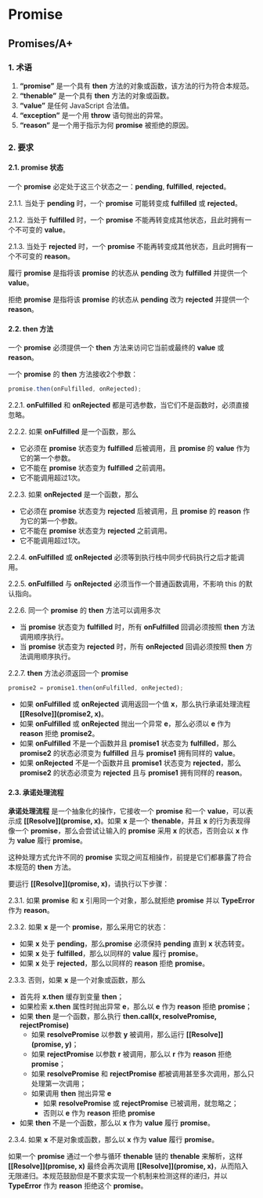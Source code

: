 # Promise

## Promises/A+

### 1. 术语

1. **“promise”** 是一个具有 **then** 方法的对象或函数，该方法的行为符合本规范。
2. **“thenable”** 是一个具有 **then** 方法的对象或函数。
3. **“value”** 是任何 JavaScript 合法值。
4. **“exception”** 是一个用 **throw** 语句抛出的异常。
5. **“reason”** 是一个用于指示为何 **promise** 被拒绝的原因。

### 2. 要求

#### 2.1. promise 状态

一个 **promise** 必定处于这三个状态之一：**pending**, **fulfilled**, **rejected**。

2.1.1. 当处于 **pending** 时，一个 **promise** 可能转变成 **fulfilled** 或 **rejected**。

2.1.2. 当处于 **fulfilled** 时，一个 **promise** 不能再转变成其他状态，且此时拥有一个不可变的 **value**。

2.1.3. 当处于 **rejected** 时，一个 **promise** 不能再转变成其他状态，且此时拥有一个不可变的 **reason**。

履行 **promise** 是指将该 **promise** 的状态从 **pending** 改为 **fulfilled** 并提供一个 **value**。

拒绝 **promise** 是指将该 **promise** 的状态从 **pending** 改为 **rejected** 并提供一个 **reason**。

#### 2.2. then 方法

一个 **promise** 必须提供一个 **then** 方法来访问它当前或最终的 **value** 或 **reason**。

一个 **promise** 的 **then** 方法接收2个参数：

```js
promise.then(onFulfilled, onRejected);
```

2.2.1. **onFulfilled** 和 **onRejected** 都是可选参数，当它们不是函数时，必须直接忽略。

2.2.2. 如果 **onFulfilled** 是一个函数，那么
   
- 它必须在 **promise** 状态变为 **fulfilled** 后被调用，且 **promise** 的 **value** 作为它的第一个参数。
- 它不能在 **promise** 状态变为 **fulfilled** 之前调用。
- 它不能调用超过1次。

2.2.3. 如果 **onRejected** 是一个函数，那么

- 它必须在 **promise** 状态变为 **rejected** 后被调用，且 **promise** 的 **reason** 作为它的第一个参数。
- 它不能在 **promise** 状态变为 **rejected** 之前调用。
- 它不能调用超过1次。

2.2.4. **onFulfilled** 或 **onRejected** 必须等到执行栈中同步代码执行之后才能调用。

2.2.5. **onFulfilled** 与 **onRejected** 必须当作一个普通函数调用，不影响 this 的默认指向。

2.2.6. 同一个 **promise** 的 **then** 方法可以调用多次

- 当 **promise** 状态变为 **fulfilled** 时，所有 **onFulfilled** 回调必须按照 **then** 方法调用顺序执行。
- 当 **promise** 状态变为 **rejected** 时，所有 **onRejected** 回调必须按照 **then** 方法调用顺序执行。

2.2.7. **then** 方法必须返回一个 **promise**

```js
promise2 = promise1.then(onFulfilled, onRejected);
```
 
- 如果 **onFulfilled** 或 **onRejected** 调用返回一个值 **x**，那么执行承诺处理流程 **\[\[Resolve\]\](promise2, x)**。
- 如果 **onFulfilled** 或 **onRejected** 抛出一个异常 **e**，那么必须以 **e** 作为 **reason** 拒绝 **promise2**。
- 如果 **onFulfilled** 不是一个函数并且 **promise1** 状态变为 **fulfilled**，那么 **promise2** 的状态必须变为 **fulfilled** 且与 **promise1** 拥有同样的 **value**。
- 如果 **onRejected** 不是一个函数并且 **promise1** 状态变为 **rejected**，那么 **promise2** 的状态必须变为 **rejected** 且与 **promise1** 拥有同样的 **reason**。

#### 2.3. 承诺处理流程

**承诺处理流程** 是一个抽象化的操作，它接收一个 **promise** 和一个 **value**，可以表示成 **\[\[Resolve\]\](promise, x)**。如果 **x** 是一个 **thenable**，并且 **x** 的行为表现得像一个 **promise**，那么会尝试让输入的 **promise** 采用 **x** 的状态，否则会以 **x** 作为 **value** 履行 **promise**。

这种处理方式允许不同的 **promise** 实现之间互相操作，前提是它们都暴露了符合本规范的 **then** 方法。

要运行 **\[\[Resolve\]\](promise, x)**，请执行以下步骤：

2.3.1. 如果 **promise** 和 **x** 引用同一个对象，那么就拒绝 **promise** 并以 **TypeError** 作为 **reason**。

2.3.2. 如果 **x** 是一个 **promise**，那么采用它的状态：

- 如果 **x** 处于 **pending**，那么**promise** 必须保持 **pending** 直到 **x** 状态转变。
- 如果 **x** 处于 **fulfilled**，那么以同样的 **value** 履行 **promise**。
- 如果 **x** 处于 **rejected**，那么以同样的 **reason** 拒绝 **promise**。

2.3.3. 否则，如果 **x** 是一个对象或函数，那么

- 首先将 **x.then** 缓存到变量 **then**；
- 如果检索 **x.then** 属性时抛出异常 **e**，那么以 **e** 作为 **reason** 拒绝 **promise**；
- 如果 **then** 是一个函数，那么执行 **then.call(x, resolvePromise, rejectPromise)**
   - 如果 **resolvePromise** 以参数 **y** 被调用，那么运行 **\[\[Resolve\]\](promise, y)**；
   - 如果 **rejectPromise** 以参数 **r** 被调用，那么以 **r** 作为 **reason** 拒绝 **promise**；
   - 如果 **resolvePromise** 和 **rejectPromise** 都被调用甚至多次调用，那么只处理第一次调用；
   - 如果调用 **then** 抛出异常 **e**
      - 如果 **resolvePromise** 或 **rejectPromise** 已被调用，就忽略之；
      - 否则以 **e** 作为 **reason** 拒绝 **promise**
- 如果 **then** 不是一个函数，那么以 **x** 作为 **value** 履行 **promise**。

2.3.4. 如果 **x** 不是对象或函数，那么以 **x** 作为 **value** 履行 **promise**。

如果一个 **promise** 通过一个参与循环 **thenable** 链的 **thenable** 来解析，这样 **\[\[Resolve\]\](promise, x)** 最终会再次调用 **\[\[Resolve\]\](promise, x)**，从而陷入无限递归。本规范鼓励但是不要求实现一个机制来检测这样的递归，并以 **TypeError** 作为 **reason** 拒绝这个 **promise**。